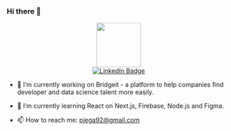 ### Hi there 👋

<div id="header" align="center">
  <img src="https://media.giphy.com/media/qgQUggAC3Pfv687qPC/giphy.gif" width="100"/>
  
  <div id="badges">
    <a target="_blank" href="https://www.linkedin.com/in/pradeebajega/">
      <img src="https://img.shields.io/badge/LinkedIn-blue?style=for-the-badge&logo=linkedin&logoColor=white" alt="LinkedIn Badge"/>
    </a>
  </div>
  <img src="https://komarev.com/ghpvc/?username=lankan01&style=flat-square&color=blue" alt=""/>
</div>

- 🔭 I’m currently working on Bridgeit - a platform to help companies find developer and data science talent more easily.
- 🌱 I’m currently learning React on Next.js, Firebase, Node.js and Figma.

- 📫 How to reach me: pjega92@gmail.com

